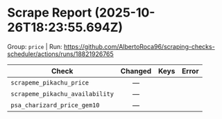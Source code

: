 # Scrape Report (2025-10-26T18:23:55.694Z)

Group: `price`  |  Run: https://github.com/AlbertoRoca96/scraping-checks-scheduler/actions/runs/18821926765

| Check | Changed | Keys | Error |
|---|:---:|:--|:--|
| `scrapeme_pikachu_price` | — |  |  |
| `scrapeme_pikachu_availability` | — |  |  |
| `psa_charizard_price_gem10` | — |  |  |
